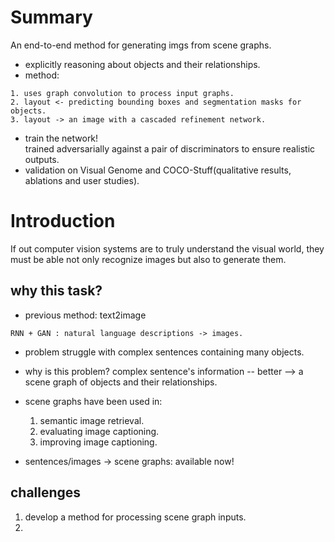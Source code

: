 
# Summary
An end-to-end method for generating imgs from scene graphs.  
* explicitly reasoning about objects and their relationships.  
* method: 
```
1. uses graph convolution to process input graphs.  
2. layout <- predicting bounding boxes and segmentation masks for objects.  
3. layout -> an image with a cascaded refinement network.  
```
  
* train the network!  
trained adversarially against a pair of discriminators to ensure realistic outputs.  
* validation
on Visual Genome and COCO-Stuff(qualitative results, ablations and user studies).  
  
# Introduction
If out computer vision systems are to truly understand the visual world, they must be able not only recognize images but also to generate them.  
  
## why this task?
* previous method: text2image
```
RNN + GAN : natural language descriptions -> images.  
```
* problem
struggle with complex sentences containing many objects.  

* why is this problem?
complex sentence's information -- better --> a scene graph of objects and their relationships.  

* scene graphs have been used in:  
  1. semantic image retrieval.  
  2. evaluating image captioning.  
  3. improving image captioning.  
  
* sentences/images -> scene graphs: available now!

## challenges
1. develop a method for processing scene graph inputs.  
2. 
